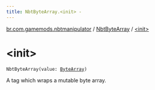 ```yaml
---
title: NbtByteArray.<init> - 
---
```


[br.com.gamemods.nbtmanipulator](../index.html) / [NbtByteArray](index.html) / [&lt;init&gt;](./-init-.html)

# &lt;init&gt;

`NbtByteArray(value: `[`ByteArray`](https://kotlinlang.org/api/latest/jvm/stdlib/kotlin/-byte-array/index.html)`)`

A tag which wraps a mutable byte array.

